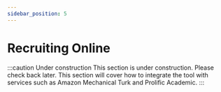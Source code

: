 ```yaml
---
sidebar_position: 5
---
```


# Recruiting Online

:::caution Under construction
This section is under construction. Please check back later. This section will cover how to integrate the tool with services such as Amazon Mechanical Turk and Prolific Academic.
:::